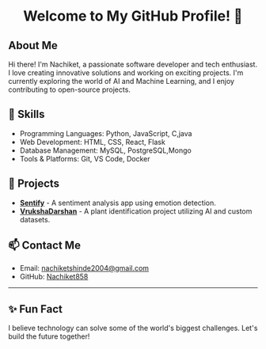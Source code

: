 <h1 align="center">Welcome to My GitHub Profile! 👋</h1>
<h2>About Me</h2>
<p>Hi there! I'm Nachiket, a passionate software developer and tech enthusiast. I love creating innovative solutions and working on exciting projects. I'm currently exploring the world of AI and Machine Learning, and I enjoy contributing to open-source projects.</p>

<h2>🌟 Skills</h2>
<ul>
  <li>Programming Languages: Python, JavaScript, C,java</li>
  <li>Web Development: HTML, CSS, React, Flask</li>
  <li>Database Management: MySQL, PostgreSQL,Mongo</li>
  <li>Tools & Platforms: Git, VS Code, Docker</li>
</ul>

<h2>🚀 Projects</h2>
<ul>
  <li>
    <b><a href="https://github.com/Nachiket858/Sentify">Sentify</a></b> - A sentiment analysis app using emotion detection.
  </li>
  <li>
    <b><a href="https://github.com/Nachiket858/VrukshaDarshan">VrukshaDarshan</a></b> - A plant identification project utilizing AI and custom datasets.
  </li>
</ul>

<h2>📫 Contact Me</h2>
<ul>
  <li>Email: <a href="nachiketshinde2004@gmail.com">nachiketshinde2004@gmail.com </a></li>
  <li>GitHub: <a href="https://github.com/Nachiket858">Nachiket858</a></li>
</ul>

<hr />



<h2>✨ Fun Fact</h2>
<p>I believe technology can solve some of the world's biggest challenges. Let's build the future together!</p>

